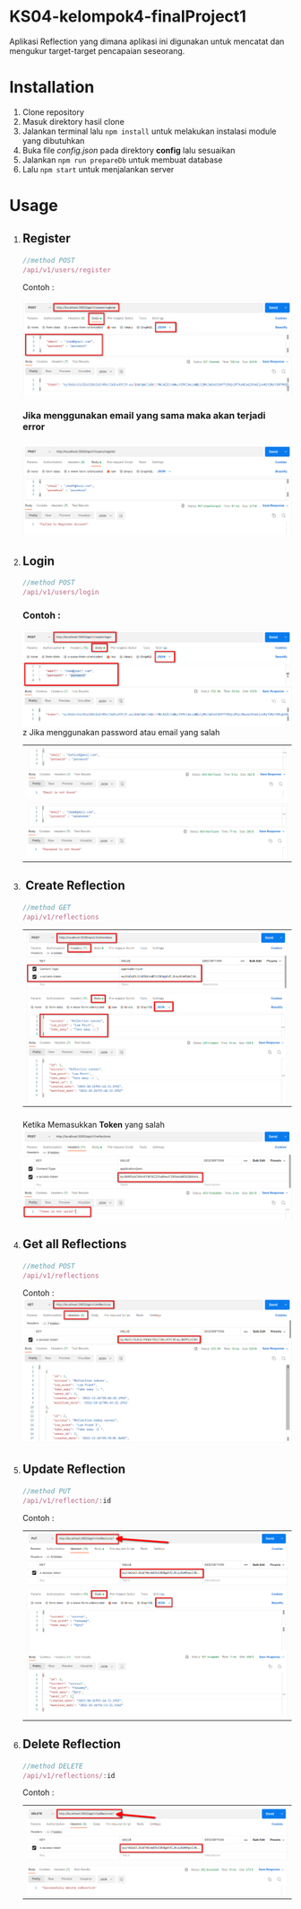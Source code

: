 # KS04-kelompok4-finalProject1

Aplikasi Reflection yang dimana aplikasi ini digunakan untuk mencatat dan mengukur target-target pencapaian seseorang.

# Installation

1.  Clone repository
2.  Masuk direktory hasil clone
3.  Jalankan terminal lalu `npm install` untuk melakukan instalasi module yang dibutuhkan
4.  Buka file *config.json* pada direktory **config** lalu sesuaikan
5.  Jalankan `npm run prepareDb` untuk membuat database
6.  Lalu `npm start` untuk menjalankan server

# Usage

1.  ## Register
    
    ```javascript
    //method POST 
    /api/v1/users/register
    ```
    
    Contoh :
    
    ![009ee394d62aada47c8f341b79ac4453.png](../_resources/009ee394d62aada47c8f341b79ac4453.png)
    
    ### Jika menggunakan email yang sama maka akan terjadi error 
    
    ### ![b3527babf2dc116cd4fba77476d3ef52.png](../_resources/b3527babf2dc116cd4fba77476d3ef52.png)
    
2.  ## Login
    
    ```js
    //method POST 
    /api/v1/users/login
    ```
    
    ### Contoh :
    ![cb689b30ebaaf052b71aa773f2ebcf1e.png](../_resources/cb689b30ebaaf052b71aa773f2ebcf1e.png)z
    Jika menggunakan password atau email yang salah 
    
    |     |
    | --- |
    | ![7f035202feaa5ff01b7caa1b462e0960.png](../_resources/7f035202feaa5ff01b7caa1b462e0960.png) |
    | ![29b318b4ddc948a48cd92eec3c37cf8e.png](../_resources/29b318b4ddc948a48cd92eec3c37cf8e.png) |
    
3.  ##  Create Reflection
    
    ```js
    //method GET 
    /api/v1/reflections
    ```
    
    |     |
    | --- |
    | ![ef3984f82453320983f1370fae6ccad8.png](../_resources/ef3984f82453320983f1370fae6ccad8.png) |
    | ![daad4d97e4d6b9fadfd7281d465521d4.png](../_resources/daad4d97e4d6b9fadfd7281d465521d4.png) |
    
    ### 
    Ketika Memasukkan **Token** yang salah 
    ![1ed212cef42a5840a7014a25aebe4be8.png](../_resources/1ed212cef42a5840a7014a25aebe4be8.png)
    
4.  ## Get all Reflections
    
    ```js
    //method POST 
    /api/v1/reflections
    ```
    
    Contoh :
    ![4c13f815f9c8fc1b0207d3d1419ec900.png](../_resources/4c13f815f9c8fc1b0207d3d1419ec900.png)
    
5.  ## Update Reflection
    
    ```js
    //method PUT 
    /api/v1/reflection/:id
    ```
    
    Contoh : 
    
    |     |
    | --- |
    | ![77686526eda699fe3bf6186be4aef11d.png](../_resources/77686526eda699fe3bf6186be4aef11d.png) |
    | ![f1eb9344dd7ccf11d7766e4507551939.png](../_resources/f1eb9344dd7ccf11d7766e4507551939.png) |
    
6.  ## Delete Reflection
    
    ```js
    //method DELETE 
    /api/v1/reflections/:id
    ```
    
    Contoh :
    
    |     |
    | --- |
    | ![85302c88b840dce9a51768177fded0b0.png](../_resources/85302c88b840dce9a51768177fded0b0.png) |
    | ![815b52d46c0836a7accb94684a426d92.png](../_resources/815b52d46c0836a7accb94684a426d92.png) |
